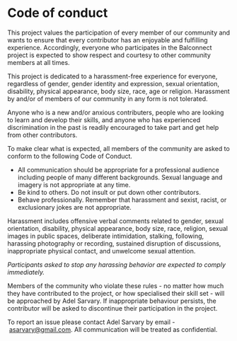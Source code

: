 # **Code of conduct**

This project values the participation of every member of our community and wants to ensure that every contributor has an enjoyable and fulfilling experience. Accordingly, everyone who participates in the Balconnect project is expected to show respect and courtesy to other community members at all times.

This project is dedicated to a harassment-free experience for everyone, regardless of gender, gender identity and expression, sexual orientation, disability, physical appearance, body size, race, age or religion. Harassment by and/or of members of our community in any form is not tolerated.

Anyone who is a new and/or anxious contributers, people who are looking to learn and develop their skills, and anyone who has experienced discrimination in the past is readily encouraged to take part and get help from other contributors.

To make clear what is expected, all members of the community are asked to conform to the following Code of Conduct.

- All communication should be appropriate for a professional audience including people of many different backgrounds. Sexual language and imagery is not appropriate at any time.
- Be kind to others. Do not insult or put down other contributors.
- Behave professionally. Remember that harassment and sexist, racist, or exclusionary jokes are not appropriate.

Harassment includes offensive verbal comments related to gender, sexual orientation, disability, physical appearance, body size, race, religion, sexual images in public spaces, deliberate intimidation, stalking, following, harassing photography or recording, sustained disruption of discussions, inappropriate physical contact, and unwelcome sexual attention.

*Participants asked to stop any harassing behavior are expected to comply immediately.*

Members of the community who violate these rules - no matter how much they have contributed to the project, or how specialised their skill set - will be approached by Adel Sarvary. If inappropriate behaviour persists, the contributor will be asked to discontinue their participation in the project.

To report an issue please contact Adel Sarvary by email - asarvary@gmail.com. All communication will be treated as confidential.
